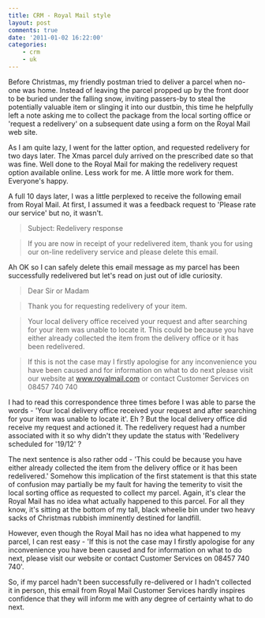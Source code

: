 ```yaml
---
title: CRM - Royal Mail style
layout: post
comments: true
date: '2011-01-02 16:22:00'
categories:
    - crm
    - uk
---
```


Before Christmas, my friendly postman tried to deliver a parcel when
no-one was home. Instead of leaving the parcel propped up by the front
door to be buried under the falling snow, inviting passers-by to steal
the potentially valuable item or slinging it into our dustbin, this
time he helpfully left a note asking me to collect the package from
the local sorting office or 'request a redelivery' on a subsequent
date using a form on the Royal Mail web site.

As I am quite lazy, I went for the latter option, and requested
redelivery for two days later. The Xmas parcel duly arrived on the
prescribed date so that was fine. Well done to the Royal Mail for
making the redelivery request option available online. Less work for
me. A little more work for them. Everyone's happy.

A full 10 days later, I was a little perplexed to receive the
following email from Royal Mail. At first, I assumed it was a feedback
request to 'Please rate our service' but no, it wasn't.

> Subject: Redelivery response

> If you are now in receipt of your redelivered item, thank you for
> using our on-line redelivery service and please delete this email.

Ah OK so I can safely delete this email message as my parcel has been
successfully redelivered but let's read on just out of idle curiosity.

> Dear Sir or Madam

> Thank you for requesting redelivery of your item.

> Your local delivery office received your request and after searching
> for your item was unable to locate it. This could be because you have
> either already collected the item from the delivery office or it has
> been redelivered.

> If this is not the case may I firstly apologise for any
> inconvenience you have been caused and for information on what to do
> next please visit our website at www.royalmail.com or contact Customer
> Services on 08457 740 740

I had to read this correspondence three times before I was able to
parse the words - 'Your local delivery office received your request
and after searching for your item was unable to locate it'. Eh ? But
the local delivery office did receive my request and actioned it. The
redelivery request had a number associated with it so why didn't they
update the status with 'Redelivery scheduled for '19/12' ?

The next sentence is also rather odd - 'This could be because you have
either already collected the item from the delivery office or it has
been redelivered.' Somehow this implication of the first statement is
that this state of confusion may partially be my fault for having the
temerity to visit the local sorting office as requested to collect my
parcel. Again, it's clear the Royal Mail has no idea what actually
happened to this parcel. For all they know, it's sitting at the bottom
of my tall, black wheelie bin under two heavy sacks of Christmas
rubbish imminently destined for landfill.

However, even though the Royal Mail has no idea what happened to my
parcel, I can rest easy - 'If this is not the case may I firstly
apologise for any inconvenience you have been caused and for
information on what to do next, please visit our website or contact
Customer Services on 08457 740 740'.

So, if my parcel hadn't been successfully re-delivered or I hadn't
collected it in person, this email from Royal Mail Customer Services
hardly inspires confidence that they will inform me with any degree of
certainty what to do next.
